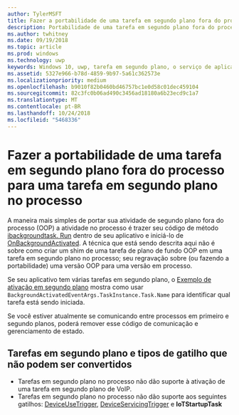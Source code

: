 ```yaml
---
author: TylerMSFT
title: Fazer a portabilidade de uma tarefa em segundo plano fora do processo para uma tarefa em segundo plano no processo
description: Portabilidade de uma tarefa em segundo plano fora do processo em uma tarefa em segundo plano no processo que é executada em seu processo de aplicativo em primeiro plano.
ms.author: twhitney
ms.date: 09/19/2018
ms.topic: article
ms.prod: windows
ms.technology: uwp
keywords: Windows 10, uwp, tarefa em segundo plano, o serviço de aplicativo
ms.assetid: 5327e966-b78d-4859-9b97-5a61c362573e
ms.localizationpriority: medium
ms.openlocfilehash: b9010f82b0460bd46757bc1e0d58c01dec459104
ms.sourcegitcommit: 82c3fc0b06ad490c3456ad18180a6b23ecd9c1a7
ms.translationtype: MT
ms.contentlocale: pt-BR
ms.lasthandoff: 10/24/2018
ms.locfileid: "5468336"
---
```

# <a name="port-an-out-of-process-background-task-to-an-in-process-background-task"></a>Fazer a portabilidade de uma tarefa em segundo plano fora do processo para uma tarefa em segundo plano no processo

A maneira mais simples de portar sua atividade de segundo plano fora do processo (OOP) a atividade no processo é trazer seu código de método [ibackgroundtask. Run](https://msdn.microsoft.com/library/windows/apps/windows.applicationmodel.background.ibackgroundtask.run.aspx?f=255&MSPPError=-2147217396) dentro de seu aplicativo e iniciá-lo de [OnBackgroundActivated](/uwp/api/windows.ui.xaml.application.onbackgroundactivated). A técnica que está sendo descrita aqui não é sobre como criar um shim de uma tarefa de plano de fundo OOP em uma tarefa em segundo plano no processo; seu regravação sobre (ou fazendo a portabilidade) uma versão OOP para uma versão em processo.

Se seu aplicativo tem várias tarefas em segundo plano, o [Exemplo de ativação em segundo plano](https://github.com/Microsoft/Windows-universal-samples/tree/dev/Samples/BackgroundActivation) mostra como usar `BackgroundActivatedEventArgs.TaskInstance.Task.Name` para identificar qual tarefa está sendo iniciada.

Se você estiver atualmente se comunicando entre processos em primeiro e segundo planos, poderá remover esse código de comunicação e gerenciamento de estado.

## <a name="background-tasks-and-trigger-types-that-cannot-be-converted"></a>Tarefas em segundo plano e tipos de gatilho que não podem ser convertidos

* Tarefas em segundo plano no processo não dão suporte à ativação de uma tarefa em segundo plano de VoIP.
* Tarefas em segundo plano no processo não dão suporte aos seguintes gatilhos: [DeviceUseTrigger](https://msdn.microsoft.com/library/windows/apps/windows.applicationmodel.background.deviceusetrigger.aspx?f=255&MSPPError=-2147217396), [DeviceServicingTrigger](https://msdn.microsoft.com/library/windows/apps/windows.applicationmodel.background.deviceservicingtrigger.aspx) e **IoTStartupTask**
